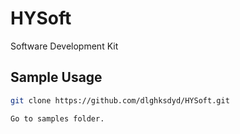 # HYSoft
Software Development Kit


## Sample Usage
```bash
git clone https://github.com/dlghksdyd/HYSoft.git

Go to samples folder.


